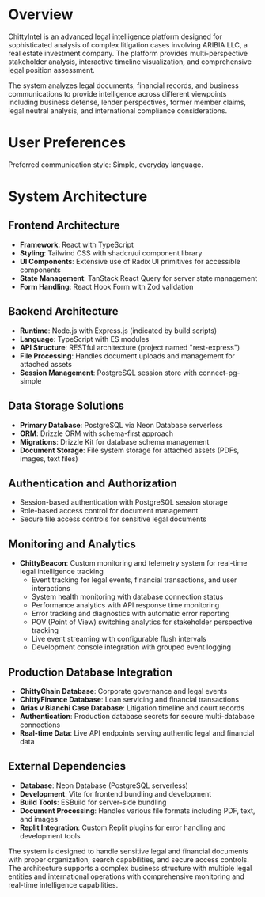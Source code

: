 # Overview

ChittyIntel is an advanced legal intelligence platform designed for sophisticated analysis of complex litigation cases involving ARIBIA LLC, a real estate investment company. The platform provides multi-perspective stakeholder analysis, interactive timeline visualization, and comprehensive legal position assessment.

The system analyzes legal documents, financial records, and business communications to provide intelligence across different viewpoints including business defense, lender perspectives, former member claims, legal neutral analysis, and international compliance considerations.

# User Preferences

Preferred communication style: Simple, everyday language.

# System Architecture

## Frontend Architecture
- **Framework**: React with TypeScript
- **Styling**: Tailwind CSS with shadcn/ui component library
- **UI Components**: Extensive use of Radix UI primitives for accessible components
- **State Management**: TanStack React Query for server state management
- **Form Handling**: React Hook Form with Zod validation

## Backend Architecture
- **Runtime**: Node.js with Express.js (indicated by build scripts)
- **Language**: TypeScript with ES modules
- **API Structure**: RESTful architecture (project named "rest-express")
- **File Processing**: Handles document uploads and management for attached assets
- **Session Management**: PostgreSQL session store with connect-pg-simple

## Data Storage Solutions
- **Primary Database**: PostgreSQL via Neon Database serverless
- **ORM**: Drizzle ORM with schema-first approach
- **Migrations**: Drizzle Kit for database schema management
- **Document Storage**: File system storage for attached assets (PDFs, images, text files)

## Authentication and Authorization
- Session-based authentication with PostgreSQL session storage
- Role-based access control for document management
- Secure file access controls for sensitive legal documents

## Monitoring and Analytics
- **ChittyBeacon**: Custom monitoring and telemetry system for real-time legal intelligence tracking
  - Event tracking for legal events, financial transactions, and user interactions
  - System health monitoring with database connection status
  - Performance analytics with API response time monitoring
  - Error tracking and diagnostics with automatic error reporting
  - POV (Point of View) switching analytics for stakeholder perspective tracking
  - Live event streaming with configurable flush intervals
  - Development console integration with grouped event logging

## Production Database Integration
- **ChittyChain Database**: Corporate governance and legal events
- **ChittyFinance Database**: Loan servicing and financial transactions
- **Arias v Bianchi Case Database**: Litigation timeline and court records
- **Authentication**: Production database secrets for secure multi-database connections
- **Real-time Data**: Live API endpoints serving authentic legal and financial data

## External Dependencies
- **Database**: Neon Database (PostgreSQL serverless)
- **Development**: Vite for frontend bundling and development
- **Build Tools**: ESBuild for server-side bundling
- **Document Processing**: Handles various file formats including PDF, text, and images
- **Replit Integration**: Custom Replit plugins for error handling and development tools

The system is designed to handle sensitive legal and financial documents with proper organization, search capabilities, and secure access controls. The architecture supports a complex business structure with multiple legal entities and international operations with comprehensive monitoring and real-time intelligence capabilities.